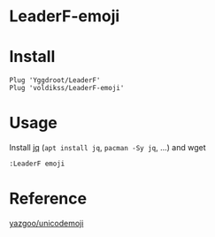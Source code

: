 # LeaderF-emoji

# Install

```vim
Plug 'Yggdroot/LeaderF'
Plug 'voldikss/LeaderF-emoji'
```

# Usage

Install [jq](https://stedolan.github.io/jq/) (`apt install jq`, `pacman -Sy jq`, ...) and wget

```vim
:LeaderF emoji
```

# Reference

[yazgoo/unicodemoji](https://github.com/yazgoo/unicodemoji)
